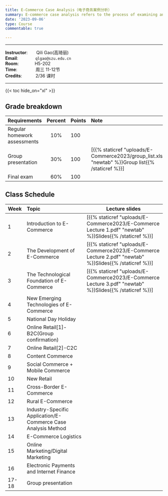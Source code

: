 ```yaml
---
title: E-Commerce Case Analysis（电子商务案例分析）
summary: E-commerce case analysis refers to the process of examining and evaluating specific cases or scenarios related to e-commerce businesses. This analysis typically involves a systematic review of various aspects of an e-commerce business, aiming to gain insights, make informed decisions, and potentially solve problems.
date: '2023-09-06'
type: Course
commentable: true

---
```

-----
**Instructor**:       Qili Gao(高琦丽)                 <br>
**Email**:              `qlgao@szu.edu.cn`                 <br>
**Room**:             H5-202   <br>
**Time**:               周三 11-12节      <br>
**Credits**:           2/36 课时

-----

{{< toc hide_on="xl" >}}

## Grade breakdown

|  Requirements              | Percent      | Points                       | Note                                       |
|:---------------------------|:------------:|:-----------------------------|:-------------------------------------------|
| Regular homework assessments | 10%          |   100                       |                                            |
|Group presentation        | 30%              |     100                     | [{{% staticref "uploads/E-Commerce2023/group_list.xlsx" "newtab" %}}Group list{{% /staticref %}}]                                           |
| Final  exam                | 60%          |  100                          |                                            |


## Class Schedule

|Week | Topic                                                                                 | Lecture slides	                                                                                                                                                               
|----- |:----------------------------------------------------------------------------------------|---------------------------------------------------------------------------------------------------------------------------------------------------------------------------------|
|  1   |Introduction to E-Commerce | [{{% staticref "uploads/E-Commerce2023/E-Commerce Lecture 1.pdf" "newtab" %}}Slides{{% /staticref %}}] |
|  2   |The Development of E-Commerce                 |[{{% staticref "uploads/E-Commerce2023/E-Commerce Lecture 2.pdf" "newtab" %}}Slides{{% /staticref %}}]  |
|  3  |The Technological Foundation of E-Commerce     |[{{% staticref "uploads/E-Commerce2023/E-Commerce Lecture 3.pdf" "newtab" %}}Slides{{% /staticref %}}] | 
| 4 |New Emerging Technologies of E-Commerce | |  
| 5 |National Day Holiday  | |  
| 6 |Online Retail[1]-B2C(Group confirmation)| |   
| 7 |Online Retail[2]-C2C  | |        
| 8 |Content Commerce | | 
| 9 |Social Commerce + Mobile Commerce| |               
| 10  |New Retail| |  
| 11 |Cross-Border E-Commerce| |                                       
| 12 |Rural E-Commerce| |                                                                                          
| 13 |Industry-Specific Application/E-Commerce Case Analysis Method| |        
|  14 |E-Commerce Logistics| |                                         
|  15 |Online Marketing/Digital Marketing| |                           
|  16 |Electronic Payments and Internet Finance| |                           
|  17-18  |Group presentation| |                                                                                     

